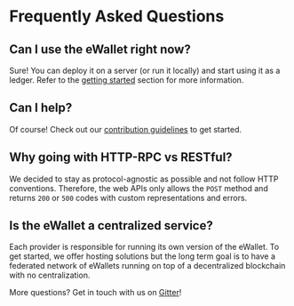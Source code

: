 # Frequently Asked Questions

## Can I use the eWallet right now?

Sure! You can deploy it on a server (or run it locally) and start using it as a ledger. Refer to the [getting started](/README.md#getting-started) section for more information.

## Can I help?

Of course! Check out our [contribution guidelines](/.github/CONTRIBUTING.md) to get started.

## Why going with HTTP-RPC vs RESTful?

We decided to stay as protocol-agnostic as possible and not follow HTTP conventions. Therefore, the web APIs only allows the `POST` method and returns `200` or `500` codes with custom representations and errors.

## Is the eWallet a centralized service?

Each provider is responsible for running its own version of the eWallet. To get started, we offer hosting solutions but the long term goal is to have a federated network of eWallets running on top of a decentralized blockchain with no centralization.

More questions? Get in touch with us on [Gitter](https://gitter.im/omisego/ewallet)!
